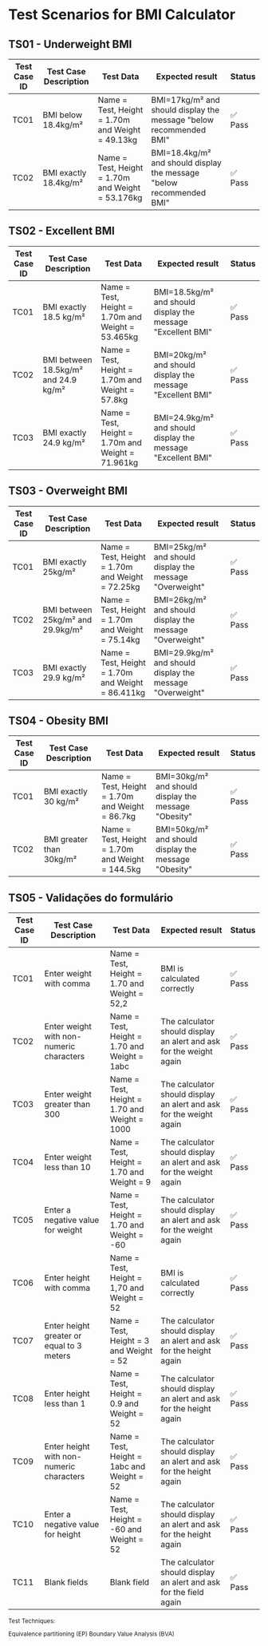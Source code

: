 # Test Scenarios for BMI Calculator

## TS01 - Underweight BMI
| Test Case ID | Test Case Description | Test Data                                         | Expected result                                                      | Status                  |
| ------------ | --------------------- | ------------------------------------------------- | -------------------------------------------------------------------- | ----------------------- |
| TC01         | BMI below 18.4kg/m²   | Name = Test, Height = 1.70m and Weight = 49.13kg  | BMI=17kg/m² and should display the message "below recommended BMI"   | :white_check_mark: Pass |
| TC02         | BMI exactly 18.4kg/m² | Name = Test, Height = 1.70m and Weight = 53.176kg | BMI=18.4kg/m² and should display the message "below recommended BMI" | :white_check_mark: Pass |

## TS02 - Excellent BMI
| Test Case ID | Test Case  Description               | Test Data                                         | Expected result                                              | Status                  |
| ------------ | ------------------------------------ | ------------------------------------------------- | ------------------------------------------------------------ | ----------------------- |
| TC01         | BMI exactly 18.5 kg/m²               | Name = Test, Height = 1.70m and Weight = 53.465kg | BMI=18.5kg/m² and should display the message "Excellent BMI" | :white_check_mark: Pass |
| TC02         | BMI between 18.5kg/m² and 24.9 kg/m² | Name = Test, Height = 1.70m and Weight = 57.8kg   | BMI=20kg/m² and should display the message "Excellent BMI"   | :white_check_mark: Pass |
| TC03         | BMI exactly 24.9 kg/m²               | Name = Test, Height = 1.70m and Weight = 71.961kg | BMI=24.9kg/m² and should display the message "Excellent BMI" | :white_check_mark: Pass |

## TS03 - Overweight BMI
| Test Case ID | Test Case  Description            | Test Data                                         | Expected result                                           | Status                  |
| ------------ | --------------------------------- | ------------------------------------------------- | --------------------------------------------------------- | ----------------------- |
| TC01         | BMI exactly 25kg/m²               | Name = Test, Height = 1.70m and Weight = 72.25kg  | BMI=25kg/m² and should display the message "Overweight"   | :white_check_mark: Pass |
| TC02         | BMI between 25kg/m² and 29.9kg/m² | Name = Test, Height = 1.70m and Weight = 75.14kg  | BMI=26kg/m² and should display the message "Overweight"   | :white_check_mark: Pass |
| TC03         | BMI exactly 29.9 kg/m²            | Name = Test, Height = 1.70m and Weight = 86.411kg | BMI=29.9kg/m² and should display the message "Overweight" | :white_check_mark: Pass |

## TS04 - Obesity BMI
 | Test Case ID | Test Case Description    | Test Data                                        | Expected result                                      | Status                  |
 | ------------ | ------------------------ | ------------------------------------------------ | ---------------------------------------------------- | ----------------------- |
 | TC01         | BMI exactly 30 kg/m²     | Name = Test, Height = 1.70m and Weight = 86.7kg  | BMI=30kg/m² and should display the message "Obesity" | :white_check_mark: Pass |
 | TC02         | BMI greater than 30kg/m² | Name = Test, Height = 1.70m and Weight = 144.5kg | BMI=50kg/m² and should display the message "Obesity" | :white_check_mark: Pass |

## TS05 - Validações do formulário
| Test Case ID | Test Case Description                     | Test Data                                    | Expected result                                                     | Status                  |
| ------------ | ----------------------------------------- | -------------------------------------------- | ------------------------------------------------------------------- | ----------------------- |
| TC01         | Enter weight with comma                   | Name = Test, Height = 1.70 and Weight = 52,2 | BMI is calculated correctly                                         | :white_check_mark: Pass |
| TC02         | Enter weight with non-numeric characters  | Name = Test, Height = 1.70 and Weight = 1abc | The calculator should display an alert and ask for the weight again | :white_check_mark: Pass |
| TC03         | Enter weight greater than 300             | Name = Test, Height = 1.70 and Weight = 1000 | The calculator should display an alert and ask for the weight again | :white_check_mark: Pass |
| TC04         | Enter weight less than 10                 | Name = Test, Height = 1.70 and Weight = 9    | The calculator should display an alert and ask for the weight again | :white_check_mark: Pass |
| TC05         | Enter a negative value for weight         | Name = Test, Height = 1.70 and Weight = -60  | The calculator should display an alert and ask for the weight again | :white_check_mark: Pass |
| TC06         | Enter height with comma                   | Name = Test, Height = 1,70 and Weight = 52   | BMI is calculated correctly                                         | :white_check_mark: Pass |
| TC07         | Enter height greater or equal to 3 meters | Name = Test, Height = 3    and Weight = 52   | The calculator should display an alert and ask for the height again | :white_check_mark: Pass |
| TC08         | Enter height less than 1                  | Name = Test, Height = 0.9  and Weight = 52   | The calculator should display an alert and ask for the height again | :white_check_mark: Pass |
| TC09         | Enter height with non-numeric characters  | Name = Test, Height = 1abc and Weight = 52   | The calculator should display an alert and ask for the height again | :white_check_mark: Pass |
| TC10         | Enter a negative value for height         | Name = Test, Height = -60  and Weight = 52   | The calculator should display an alert and ask for the height again | :white_check_mark: Pass |
| TC11         | Blank fields                              | Blank field                                  | The calculator should display an alert and ask for the field again  | :white_check_mark: Pass |

<sub>
Test Techniques:

Equivalence partitioning (EP) 
Boundary Value Analysis (BVA) 
</sub>